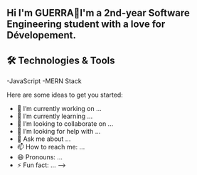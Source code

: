 ## Hi I'm GUERRA👋I'm a 2nd-year Software Engineering student with a love for Dévelopement.

## 🛠️ Technologies & Tools
-JavaScript
-MERN Stack

Here are some ideas to get you started:

- 🔭 I’m currently working on ...
- 🌱 I’m currently learning ...
- 👯 I’m looking to collaborate on ...
- 🤔 I’m looking for help with ...
- 💬 Ask me about ...
- 📫 How to reach me: ...
- 😄 Pronouns: ...
- ⚡ Fun fact: ...
-->
